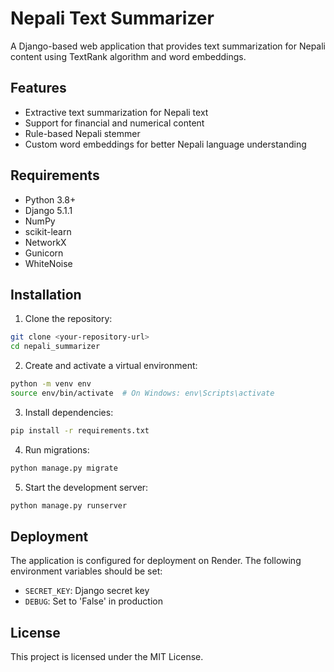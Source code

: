 # Nepali Text Summarizer

A Django-based web application that provides text summarization for Nepali content using TextRank algorithm and word embeddings.

## Features

- Extractive text summarization for Nepali text
- Support for financial and numerical content
- Rule-based Nepali stemmer
- Custom word embeddings for better Nepali language understanding

## Requirements

- Python 3.8+
- Django 5.1.1
- NumPy
- scikit-learn
- NetworkX
- Gunicorn
- WhiteNoise

## Installation

1. Clone the repository:
```bash
git clone <your-repository-url>
cd nepali_summarizer
```

2. Create and activate a virtual environment:
```bash
python -m venv env
source env/bin/activate  # On Windows: env\Scripts\activate
```

3. Install dependencies:
```bash
pip install -r requirements.txt
```

4. Run migrations:
```bash
python manage.py migrate
```

5. Start the development server:
```bash
python manage.py runserver
```

## Deployment

The application is configured for deployment on Render. The following environment variables should be set:

- `SECRET_KEY`: Django secret key
- `DEBUG`: Set to 'False' in production

## License

This project is licensed under the MIT License. 
